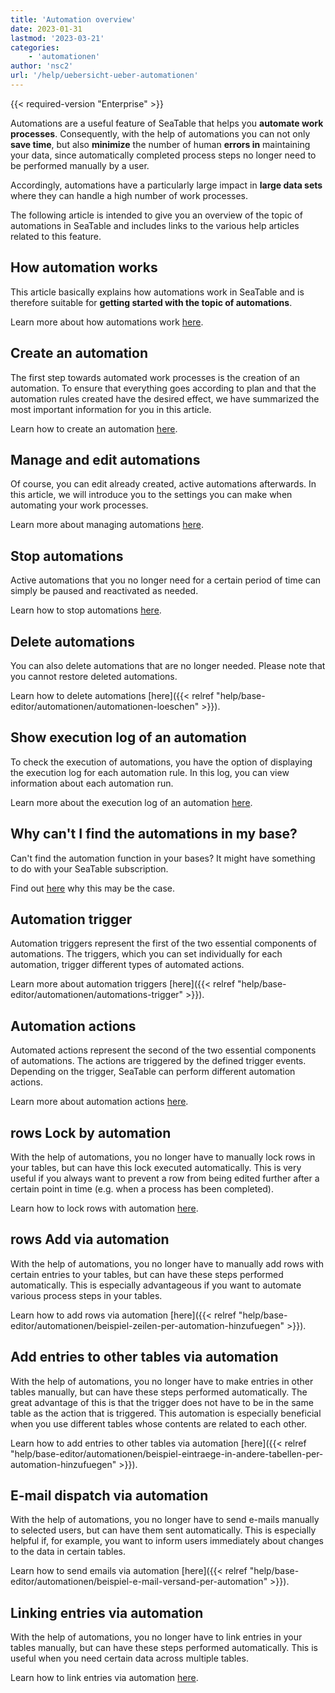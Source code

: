 ```yaml
---
title: 'Automation overview'
date: 2023-01-31
lastmod: '2023-03-21'
categories:
    - 'automationen'
author: 'nsc2'
url: '/help/uebersicht-ueber-automationen'
---
```


{{< required-version "Enterprise" >}}

Automations are a useful feature of SeaTable that helps you **automate work processes**. Consequently, with the help of automations you can not only **save time**, but also **minimize** the number of human **errors in** maintaining your data, since automatically completed process steps no longer need to be performed manually by a user.

Accordingly, automations have a particularly large impact in **large data sets** where they can handle a high number of work processes.

The following article is intended to give you an overview of the topic of automations in SeaTable and includes links to the various help articles related to this feature.

## How automation works

This article basically explains how automations work in SeaTable and is therefore suitable for **getting started with the topic of automations**.

Learn more about how automations work [here](https://seatable.io/en/docs/arbeiten-mit-automationen/funktionsweise-von-automationen/).

## Create an automation

The first step towards automated work processes is the creation of an automation. To ensure that everything goes according to plan and that the automation rules created have the desired effect, we have summarized the most important information for you in this article.

Learn how to create an automation [here](https://seatable.io/en/docs/arbeiten-mit-automationen/anlegen-einer-automation/).

## Manage and edit automations

Of course, you can edit already created, active automations afterwards. In this article, we will introduce you to the settings you can make when automating your work processes.

Learn more about managing automations [here](https://seatable.io/en/docs/arbeiten-mit-automationen/automationen-verwalten-und-bearbeiten/).

## Stop automations

Active automations that you no longer need for a certain period of time can simply be paused and reactivated as needed.

Learn how to stop automations [here](https://seatable.io/en/docs/arbeiten-mit-automationen/automationen-stoppen/).

## Delete automations

You can also delete automations that are no longer needed. Please note that you cannot restore deleted automations.

Learn how to delete automations [here]({{< relref "help/base-editor/automationen/automationen-loeschen" >}}).

## Show execution log of an automation

To check the execution of automations, you have the option of displaying the execution log for each automation rule. In this log, you can view information about each automation run.

Learn more about the execution log of an automation [here](https://seatable.io/en/docs/arbeiten-mit-automationen/ausfuehrungslog-einer-automation-anzeigen/).

## Why can't I find the automations in my base?

Can't find the automation function in your bases? It might have something to do with your SeaTable subscription.

Find out [here](https://seatable.io/en/docs/arbeiten-mit-automationen/warum-finde-ich-in-meiner-base-die-automationen-nicht/) why this may be the case.

## Automation trigger

Automation triggers represent the first of the two essential components of automations. The triggers, which you can set individually for each automation, trigger different types of automated actions.

Learn more about automation triggers [here]({{< relref "help/base-editor/automationen/automations-trigger" >}}).

## Automation actions

Automated actions represent the second of the two essential components of automations. The actions are triggered by the defined trigger events. Depending on the trigger, SeaTable can perform different automation actions.

Learn more about automation actions [here](https://seatable.io/en/docs/arbeiten-mit-automationen/automations-aktionen/).

## rows Lock by automation

With the help of automations, you no longer have to manually lock rows in your tables, but can have this lock executed automatically. This is very useful if you always want to prevent a row from being edited further after a certain point in time (e.g. when a process has been completed).

Learn how to lock rows with automation [here](https://seatable.io/en/docs/beispiele-fuer-automationen/zeilen-per-automation-sperren/).

## rows Add via automation

With the help of automations, you no longer have to manually add rows with certain entries to your tables, but can have these steps performed automatically. This is especially advantageous if you want to automate various process steps in your tables.

Learn how to add rows via automation [here]({{< relref "help/base-editor/automationen/beispiel-zeilen-per-automation-hinzufuegen" >}}).

## Add entries to other tables via automation

With the help of automations, you no longer have to make entries in other tables manually, but can have these steps performed automatically. The great advantage of this is that the trigger does not have to be in the same table as the action that is triggered. This automation is especially beneficial when you use different tables whose contents are related to each other.

Learn how to add entries to other tables via automation [here]({{< relref "help/base-editor/automationen/beispiel-eintraege-in-andere-tabellen-per-automation-hinzufuegen" >}}).

## E-mail dispatch via automation

With the help of automations, you no longer have to send e-mails manually to selected users, but can have them sent automatically. This is especially helpful if, for example, you want to inform users immediately about changes to the data in certain tables.

Learn how to send emails via automation [here]({{< relref "help/base-editor/automationen/beispiel-e-mail-versand-per-automation" >}}).

## Linking entries via automation

With the help of automations, you no longer have to link entries in your tables manually, but can have these steps performed automatically. This is useful when you need certain data across multiple tables.

Learn how to link entries via automation [here](https://seatable.io/en/docs/beispiele-fuer-automationen/verlinken-von-eintraegen-per-automation/).
